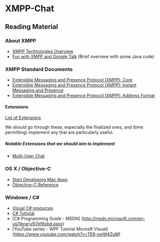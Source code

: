 # XMPP-Chat #

## Reading Material ##

### About XMPP ###

* [XMPP Technologies Overview](http://xmpp.org/about-xmpp/technology-overview/)
* [Fun with XMPP and Google Talk](http://www.adarshr.com/papers/xmpp) (Brief overview with some Java code)


### XMPP Standard Documents ###

* [Extensible Messaging and Presence Protocol (XMPP): Core](http://tools.ietf.org/html/rfc6120)
* [Extensible Messaging and Presence Protocol (XMPP): Instant Messaging and Presence](http://tools.ietf.org/html/rfc6121)
* [Extensible Messaging and Presence Protocol (XMPP): Address Format](http://tools.ietf.org/html/rfc6122)

#### Extensions ####

[List of Extensions](http://xmpp.org/xmpp-protocols/xmpp-extensions/)

We should go through these, especially the finalized ones, and (time permitting) implement any that are particularly useful.

##### Notable Extensions that we should aim to implement #####

* [Multi-User Chat](http://xmpp.org/extensions/xep-0045.html)

### OS X / Objective-C ###

* [Start Developing Mac Apps](https://developer.apple.com/library/mac/referencelibrary/GettingStarted/RoadMapOSX/chapters/01_Introduction.html)
* [Objective-C Reference](https://developer.apple.com/library/mac/documentation/cocoa/conceptual/ProgrammingWithObjectiveC/Introduction/Introduction.html)


### Windows / C# ###

* [Visual C# resources](http://msdn.microsoft.com/en-us/vstudio/hh341490.aspx)
* [C# Tutorial](http://www.tutorialspoint.com/csharp/csharp_tutorial.pdf)
* [C# Programming Guide - MSDN] (http://msdn.microsoft.com/en-us/library/67ef8sbd.aspx)
* [YouTube series - WPF Tutorial Microsft Visual] (https://www.youtube.com/watch?v=TE8-xwW4ZuM)
